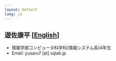 ```yaml
---
layout: default
lang: ja
---
```


## 遊佐康平 [[English](./yusa_kohei_en)]

- 情報学部コンピュータ科学科(情報システム系)4年生
- Email: yusaru7 [at] sqlab.jp